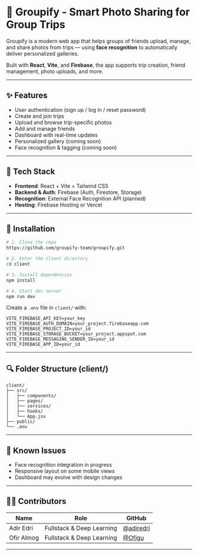 # 📸 Groupify - Smart Photo Sharing for Group Trips

Groupify is a modern web app that helps groups of friends upload, manage, and share photos from trips — using **face recognition** to automatically deliver personalized galleries.

Built with **React**, **Vite**, and **Firebase**, the app supports trip creation, friend management, photo uploads, and more.

---

## ✨ Features

* User authentication (sign up / log in / reset password)
* Create and join trips
* Upload and browse trip-specific photos
* Add and manage friends
* Dashboard with real-time updates
* Personalized gallery (coming soon)
* Face recognition & tagging (coming soon)

---

## 🎨 Tech Stack

* **Frontend**: React + Vite + Tailwind CSS
* **Backend & Auth**: Firebase (Auth, Firestore, Storage)
* **Recognition**: External Face Recognition API (planned)
* **Hosting**: Firebase Hosting or Vercel

---

## 🔧 Installation

```bash
# 1. Clone the repo
https://github.com/groupify-team/groupify.git

# 2. Enter the client directory
cd client

# 3. Install dependencies
npm install

# 4. Start dev server
npm run dev
```

Create a `.env` file in `client/` with:

```env
VITE_FIREBASE_API_KEY=your_key
VITE_FIREBASE_AUTH_DOMAIN=your_project.firebaseapp.com
VITE_FIREBASE_PROJECT_ID=your_id
VITE_FIREBASE_STORAGE_BUCKET=your_project.appspot.com
VITE_FIREBASE_MESSAGING_SENDER_ID=your_id
VITE_FIREBASE_APP_ID=your_id
```

---

## 🔍 Folder Structure (client/)

```
client/
├── src/
│   ├── components/
│   ├── pages/
│   ├── services/
│   ├── hooks/
│   └── App.jsx
├── public/
└── .env
```

---

## 🚫 Known Issues

* Face recognition integration in progress
* Responsive layout on some mobile views
* Dashboard may evolve with design changes

---

## 👨‍💼 Contributors

| Name       | Role                      | GitHub                                   |
| ---------- | ------------------------- | ---------------------------------------- |
| Adir Edri  | Fullstack & Deep Learning | [@adiredri](https://github.com/adiredri) |
| Ofir Almog | Fullstack & Deep Learning | [@Ofigu](https://github.com/Ofigu)       |

---
